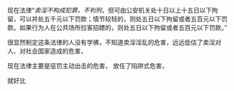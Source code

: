 现在法律“*卖淫不构成犯罪，不判刑*，但可由公安机关处十日以上十五日以下拘留，可以并处五千元以下罚款；情节较轻的，则处五日以下拘留或者五百元以下罚款。如果行为人在公共场所拉客招嫖的，则处五日以下拘留或者五百元以下罚款。”

很显然制定这条法律的人没有学佛，不知道卖淫淫乱的危害，远远低估了卖淫对人、对社会国家造成的危害，

现在法律主要是惩罚主动出击的危害，
放任了陷阱式危害，

就好比